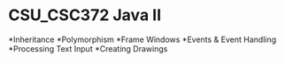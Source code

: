 # CSU_CSC372 Java II
*Inheritance
*Polymorphism
*Frame Windows
*Events & Event Handling
*Processing Text Input
*Creating Drawings
